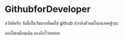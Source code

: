 # GithubforDeveloper
สวัสดีครับ วันนี้เป็นวันแรกที่ผมใช้ github ฝากถึงตัวผมในอนาคตสู้ๆนะ

ลองไม่เหมือนเดิม
ลองอีกโว้ยยยยย